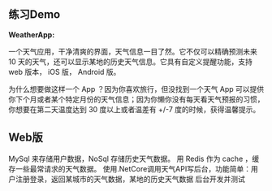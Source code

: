 ## 练习Demo
**WeatherApp:**

一个天气应用，干净清爽的界面，天气信息一目了然。它不仅可以精确预测未来 10 天的天气，还可以显示某地的历史天气信息。它具有自定义提醒功能，支持 web 版本， iOS 版， Android 版。

为什么想要做这样一个 App ？因为你喜欢旅行，但没找到一个天气 App 可以提供你下个月或者某个特定月份的天气信息；因为你懒你没有每天看天气预报的习惯，你想要在第二天温度达到 30 度以上或者温差有 +/-7 度的时候，获得温馨提示。

## Web版
MySql 来存储用户数据，NoSql 存储历史天气数据。
用 Redis 作为 cache ，缓存一些最常请求的天气数据。
使用.NetCore调用天气API写后台，功能简单：用户注册登录，返回某城市的天气数据，某地的历史天气数据
后台开发并测试
